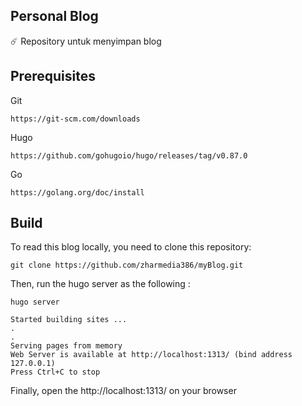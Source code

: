 ## Personal Blog
☄️ Repository untuk menyimpan blog

## Prerequisites
Git
```
https://git-scm.com/downloads
```
Hugo
```
https://github.com/gohugoio/hugo/releases/tag/v0.87.0
```
Go
```
https://golang.org/doc/install
```

## Build
To read this blog locally, you need to clone this repository:

```
git clone https://github.com/zharmedia386/myBlog.git
```
Then, run the hugo server as the following :
```
hugo server

Started building sites ...
.
.
Serving pages from memory
Web Server is available at http://localhost:1313/ (bind address 127.0.0.1)
Press Ctrl+C to stop
```
Finally, open the http://localhost:1313/ on your browser
